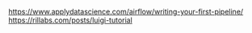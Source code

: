 https://www.applydatascience.com/airflow/writing-your-first-pipeline/
https://rillabs.com/posts/luigi-tutorial
